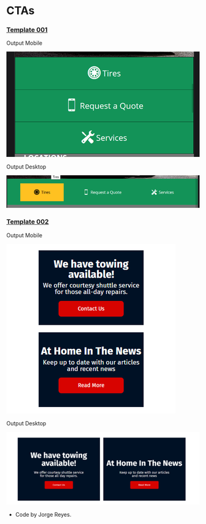 # CTAs

### [Template 001](Template-001)

Output Mobile

![Template 001 Mobile](Template-001/t001-mobile.png)

Output Desktop

![Template 001 Desktop](Template-001/t001-desktop.png)

### [Template 002](Template-002)

Output Mobile

![Template 002 Mobile](Template-002/t002-mobile.png)

Output Desktop

![Template 002 Desktop](Template-002/t002-desktop.png)

* Code by Jorge Reyes.